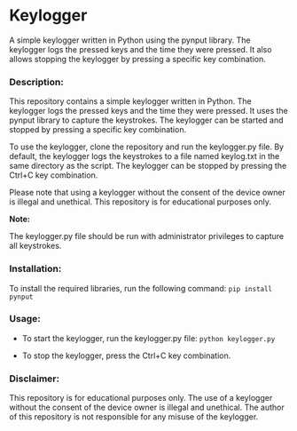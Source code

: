 # Keylogger

A simple keylogger written in Python using the pynput library. The keylogger logs the pressed keys and the time they were pressed. It also allows stopping the keylogger by pressing a specific key combination.

### Description:

This repository contains a simple keylogger written in Python. The keylogger logs the pressed keys and the time they were pressed. It uses the pynput library to capture the keystrokes. The keylogger can be started and stopped by pressing a specific key combination.

To use the keylogger, clone the repository and run the keylogger.py file. By default, the keylogger logs the keystrokes to a file named keylog.txt in the same directory as the script. The keylogger can be stopped by pressing the Ctrl+C key combination.

Please note that using a keylogger without the consent of the device owner is illegal and unethical. This repository is for educational purposes only.

**Note:**

The keylogger.py file should be run with administrator privileges to capture all keystrokes.

### Installation:

To install the required libraries, run the following command:
`pip install pynput`

### Usage:

+ To start the keylogger, run the keylogger.py file:
`python keylogger.py`

+ To stop the keylogger, press the Ctrl+C key combination.

### Disclaimer:

This repository is for educational purposes only. The use of a keylogger without the consent of the device owner is illegal and unethical. The author of this repository is not responsible for any misuse of the keylogger.
